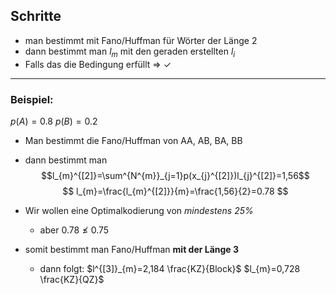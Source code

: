 ##  Schritte
- man bestimmt mit Fano/Huffman für Wörter der Länge 2
- dann bestimmt man $l_{m}$ mit den geraden erstellten $l_{i}$ 
- Falls das die Bedingung erfüllt => $\checkmark$


---
### Beispiel:
$p(A)=0.8$
$p(B)=0.2$
- Man bestimmt die Fano/Huffman von AA, AB, BA, BB

- dann bestimmt man $$l_{m}^{[2]}=\sum^{N^{m}}_{j=1}p(x_{j}^{[2]})l_{j}^{[2]}=1,56$$
$$
l_{m}=\frac{l_{m}^{[2]}}{m}=\frac{1,56}{2}=0.78
$$


- Wir wollen eine Optimalkodierung von *mindestens 25%*
	- aber $0.78\not\leq0.75$
	
- somit bestimmt man Fano/Huffman **mit der Länge 3**  
	- dann folgt:
		$l^{[3]}_{m}=2,184 \frac{KZ}{Block}$
		$l_{m}=0,728 \frac{KZ}{QZ}$
